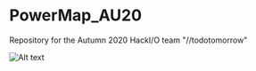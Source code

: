 # PowerMap_AU20
Repository for the Autumn 2020 HackI/O team "//todotomorrow"

![Alt text](final_product/Map1.png?raw=true "Dashboard")
